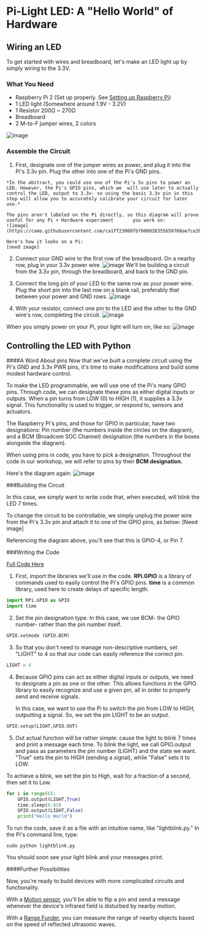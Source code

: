# Pi-Light LED: A "Hello World" of Hardware

## Wiring an LED

To get started with wires and breadboard, let's make an LED light up by simply wiring to the 3.3V.

### What You Need

- Raspberry Pi 2 (Set up properly. See [Setting up Raspberry Pi](../README.md))
- 1 LED light (Somewhere around 1.9V - 3.2V)
- 1 Resistor 200Ω ~ 270Ω
- Breadboard
- 2 M-to-F jumper wires, 2 colors

![image](https://github.com/pubnub/workshop-raspberrypi/blob/master/images/LED%20Images/led_01.jpg?raw=true)

### Assemble the Circuit

  1. First, designate one of the jumper wires as power, and plug it into the Pi's 3.3v pin. Plug the other into one       of the Pi's GND pins. 
  
    *In the abstract, you could use one of the Pi's 5v pins to power an LED. However, the Pi's GPIO pins, which we  will use later to actually control the LED, output to 3.3v- so using the basic 3.3v pin in this step will allow you to accurately calibrate your circuit for later use.*  

    The pins aren't labeled on the Pi directly, so this diagram will prove useful for any Pi + Hardware experiment       you work on:
    ![image](https://camo.githubusercontent.com/ca1ff23008fb7000828355b50768ae7ce2b83936/687474703a2f2f7777772e72617370626572727970692d7370792e636f2e756b2f77702d636f6e74656e742f75706c6f6164732f323031322f30362f5261737062657272792d50692d4750494f2d4c61796f75742d4d6f64656c2d422d506c75732d726f74617465642d32373030783930302d31303234783334312e706e67)

    Here's how it looks on a Pi:
    [need image]

2. Connect your GND wire to the first row of the breadboard. On a nearby row, plug in your 3.3v power wire.
    ![image](https://github.com/pubnub/workshop-raspberrypi/blob/master/images/LED%20Images/led_02.jpg?raw=true)
    We'll be building a circuit from the 3.3v pin, through the breadboard, and back to the GND pin. 

3. Connect the long pin of your LED to the same row as your power wire. Plug the short pin into the last row on a blank rail, preferably that between your power and GND rows.
    ![image](https://github.com/pubnub/workshop-raspberrypi/blob/master/images/LED%20Images/led_04.jpg?raw=true) 

4. With your resistor, connect one pin to the LED and the other to the GND wire's row, completing the circuit.
    ![image](https://github.com/pubnub/workshop-raspberrypi/blob/master/images/LED%20Images/led_05.jpg?raw=true)

When you simply power on your Pi, your light will turn on, like so:
![image](https://github.com/pubnub/workshop-raspberrypi/blob/master/images/LED%20Images/led-06.jpg?raw=true)



## Controlling the LED with Python

####A Word About pins
Now that we've built a complete circuit using the Pi's GND and 3.3v PWR pins, it's time to make modifications and build some modest hardware control.

To make the LED programmable, we will use one of the Pi's many GPIO pins. Through code, we can designate these pins as either digital inputs or outputs. When a pin turns  from LOW (0) to HIGH (1), it supplies a 3.3v signal. This functionality is used to trigger, or respond to, sensors and actuators. 

The Raspberry Pi's pins, and those for GPIO in particular, have two designations: Pin number (the numbers inside the circles on the diagram), and a BCM (Broadcom SOC Channel) designation (the numbers in the boxes alongside the diagram). 

When using pins in code, you have to pick a designation. Throughout the code in our workshop, we will refer to pins by their **BCM designation.** 

Here's the diagram again:
![image](https://camo.githubusercontent.com/ca1ff23008fb7000828355b50768ae7ce2b83936/687474703a2f2f7777772e72617370626572727970692d7370792e636f2e756b2f77702d636f6e74656e742f75706c6f6164732f323031322f30362f5261737062657272792d50692d4750494f2d4c61796f75742d4d6f64656c2d422d506c75732d726f74617465642d32373030783930302d31303234783334312e706e67)

###Building the Circuit

In this case, we simply want to write code that, when executed, will blink the LED 7 times.

To change the circuit to be controllable, we simply unplug the power wire from the Pi's 3.3v pin and attach it to one of the GPIO pins, as below:
[Need image]

Referencing the diagram above, you'll see that this is GPIO-4, or Pin 7. 

###Writing the Code

[Full Code Here]()

1. First, import the libraries we'll use in the code. **RPi.GPIO** is a library of commands used to easily control the Pi's GPIO pins. **time** is a common library, used here to create delays of specific length.

```python
import RPi.GPIO as GPIO
import time
```

2. Set the pin designation type. In this case, we use BCM- the GPIO number- rather than the pin number itself.

```python
GPIO.setmode (GPIO.BCM)
```
3. So that you don't need to manage non-descriptive numbers, set "LIGHT" to 4 so that our code can easily reference the correct pin.

```python
LIGHT = 4
```

4. Because GPIO pins can act as either digital inputs or outputs, we need to designate a pin as one or the other. This allows functions in the GPIO library to easily recognize and use a given pin, all in order to properly send and receive signals.

    In this case, we want to use the Pi to switch the pin from LOW to HIGH, outputting a signal. So, we set the pin LIGHT to be an output.

```python
GPIO.setup(LIGHT,GPIO.OUT)
```

5. Out actual function will be rather simple: cause the light to blink 7 times and print a message each time.
To blink the light, we call GPIO.output and pass as parameters the pin number (LIGHT) and the state we want.
"True" sets the pin to HIGH (sending a signal), while "False" sets it to LOW. 

To achieve a blink, we set the pin to High, wait for a fraction of a second, then set it to Low.

```python
for i in range(6):
    GPIO.output(LIGHT,True)
    time.sleep(0.03)
    GPIO.output(LIGHT,False)
    print("Hello World")
```


To run the code, save it as a file with an intuitive name, like "lightblink.py." 
In the Pi's command line, type:

    sudo python lightblink.py

You should soon see your light blink and your messages print.  
  
####Further Possibilities

Now, you're ready to build devices with more complicated circuits and functionality.

With a [Motion sensor](https://github.com/pubnub/workshop-raspberrypi/tree/master/projects-python/motion-sensor), you'll be able to flip a pin and send a message whenever the device's infrared field is disturbed by nearby motion.

With a [Range Funder](https://github.com/pubnub/workshop-raspberrypi/tree/master/projects-python/range-finder), you can measure the range of nearby objects based on the speed of reflected ultrasonic waves.
